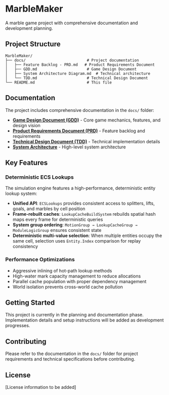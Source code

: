 # MarbleMaker

A marble game project with comprehensive documentation and development planning.

## Project Structure

```
MarbleMaker/
├── docs/                           # Project documentation
│   ├── Feature Backlog - PRD.md   # Product Requirements Document
│   ├── GDD.md                      # Game Design Document
│   ├── System Architecture Diagram.md  # Technical architecture
│   └── TDD.md                      # Technical Design Document
└── README.md                       # This file
```

## Documentation

The project includes comprehensive documentation in the `docs/` folder:

- **[Game Design Document (GDD)](docs/GDD.md)** - Core game mechanics, features, and design vision
- **[Product Requirements Document (PRD)](docs/Feature%20Backlog%20-%20PRD.md)** - Feature backlog and requirements
- **[Technical Design Document (TDD)](docs/TDD.md)** - Technical implementation details
- **[System Architecture](docs/System%20Architecture%20Diagram.md)** - High-level system architecture

## Key Features

### Deterministic ECS Lookups
The simulation engine features a high-performance, deterministic entity lookup system:

- **Unified API**: `ECSLookups` provides consistent access to splitters, lifts, goals, and marbles by cell position
- **Frame-rebuilt caches**: `LookupCacheBuildSystem` rebuilds spatial hash maps every frame for deterministic queries
- **System group ordering**: `MotionGroup → LookupCacheGroup → ModuleLogicGroup` ensures consistent state
- **Deterministic multi-value selection**: When multiple entities occupy the same cell, selection uses `Entity.Index` comparison for replay consistency

### Performance Optimizations
- Aggressive inlining of hot-path lookup methods
- High-water mark capacity management to reduce allocations
- Parallel cache population with proper dependency management
- World isolation prevents cross-world cache pollution

## Getting Started

This project is currently in the planning and documentation phase. Implementation details and setup instructions will be added as development progresses.

## Contributing

Please refer to the documentation in the `docs/` folder for project requirements and technical specifications before contributing.

## License

[License information to be added] 